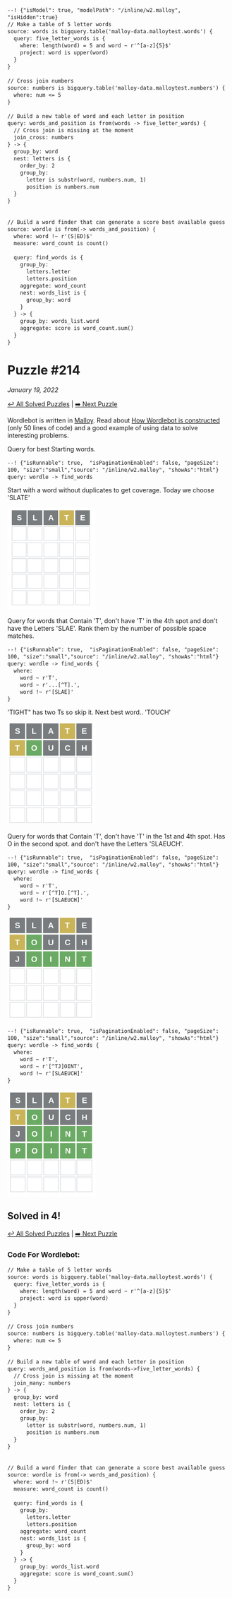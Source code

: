 ```malloy
--! {"isModel": true, "modelPath": "/inline/w2.malloy", "isHidden":true}
// Make a table of 5 letter words
source: words is bigquery.table('malloy-data.malloytest.words') {
  query: five_letter_words is {
    where: length(word) = 5 and word ~ r'^[a-z]{5}$'
    project: word is upper(word)
  }
}

// Cross join numbers
source: numbers is bigquery.table('malloy-data.malloytest.numbers') {
  where: num <= 5
}

// Build a new table of word and each letter in position
query: words_and_position is from(words -> five_letter_words) {
  // Cross join is missing at the moment
  join_cross: numbers
} -> {
  group_by: word
  nest: letters is {
    order_by: 2
    group_by:
      letter is substr(word, numbers.num, 1)
      position is numbers.num
  }
}


// Build a word finder that can generate a score best available guess
source: wordle is from(-> words_and_position) {
  where: word !~ r'(S|ED)$'
  measure: word_count is count()

  query: find_words is {
    group_by:
      letters.letter
      letters.position
    aggregate: word_count
    nest: words_list is {
      group_by: word
    }
  } -> {
    group_by: words_list.word
    aggregate: score is word_count.sum()
  }
}
```


# Puzzle #214
_January 19, 2022_

[↩️ All Solved Puzzles](wordle5.md)   |   [➡️ Next Puzzle](wordle215.md)

Wordlebot is written in [Malloy](https://github.com/malloydata/malloy/). Read about [How Wordlebot is constructed](wordle.md) (only 50 lines of code) and a good example of using data to solve interesting problems.

Query for best Starting words.

```malloy
--! {"isRunnable": true,  "isPaginationEnabled": false, "pageSize": 100, "size":"small","source": "/inline/w2.malloy", "showAs":"html"}
query: wordle -> find_words
```

Start with a word without duplicates to get coverage.  Today we choose 'SLATE'

<img src="../../img/wordle214a.png" style="width: 200px">

Query for words that Contain 'T', don't have 'T' in the 4th spot and don't have the Letters 'SLAE'. Rank them by the number
of possible space matches.

```malloy
--! {"isRunnable": true,  "isPaginationEnabled": false, "pageSize": 100, "size":"small","source": "/inline/w2.malloy", "showAs":"html"}
query: wordle -> find_words {
  where:
    word ~ r'T',
    word ~ r'...[^T].',
    word !~ r'[SLAE]'
}
```

'TIGHT" has two Ts so skip it. Next best word..  'TOUCH'

<img src="../../img/wordle214b.png" style="width: 200px">

Query for words that Contain 'T', don't have 'T' in the 1st and 4th spot.  Has O in the second spot.  and don't have the Letters 'SLAEUCH'.

```malloy
--! {"isRunnable": true,  "isPaginationEnabled": false, "pageSize": 100, "size":"small","source": "/inline/w2.malloy", "showAs":"html"}
query: wordle -> find_words {
  where:
    word ~ r'T',
    word ~ r'[^T]O.[^T].',
    word !~ r'[SLAEUCH]'
}
```

<img src="../../img/wordle214c.png" style="width: 200px">

```malloy
--! {"isRunnable": true,  "isPaginationEnabled": false, "pageSize": 100, "size":"small","source": "/inline/w2.malloy", "showAs":"html"}
query: wordle -> find_words {
  where:
    word ~ r'T',
    word ~ r'[^TJ]OINT',
    word !~ r'[SLAEUCH]'
}
```

<img src="../../img/wordle214d.png" style="width: 200px">



## Solved in 4!

[↩️ All Solved Puzzles](wordle5.md)   |  [➡️ Next Puzzle](wordle215.md)

### Code For Wordlebot:

```malloy
// Make a table of 5 letter words
source: words is bigquery.table('malloy-data.malloytest.words') {
  query: five_letter_words is {
    where: length(word) = 5 and word ~ r'^[a-z]{5}$'
    project: word is upper(word)
  }
}

// Cross join numbers
source: numbers is bigquery.table('malloy-data.malloytest.numbers') {
  where: num <= 5
}

// Build a new table of word and each letter in position
query: words_and_position is from(words->five_letter_words) {
  // Cross join is missing at the moment
  join_many: numbers
} -> {
  group_by: word
  nest: letters is {
    order_by: 2
    group_by:
      letter is substr(word, numbers.num, 1)
      position is numbers.num
  }
}


// Build a word finder that can generate a score best available guess
source: wordle is from(-> words_and_position) {
  where: word !~ r'(S|ED)$'
  measure: word_count is count()

  query: find_words is {
    group_by:
      letters.letter
      letters.position
    aggregate: word_count
    nest: words_list is {
      group_by: word
    }
  } -> {
    group_by: words_list.word
    aggregate: score is word_count.sum()
  }
}

```

